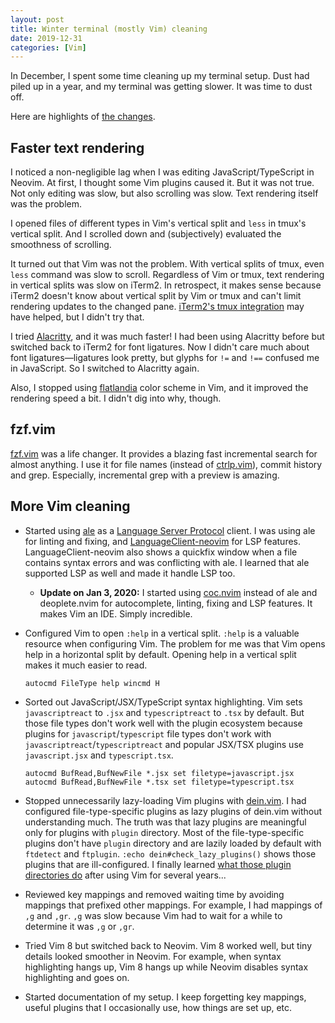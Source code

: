 ```yaml
---
layout: post
title: Winter terminal (mostly Vim) cleaning
date: 2019-12-31
categories: [Vim]
---
```


In December, I spent some time cleaning up my terminal setup. Dust had piled up in a year, and my terminal was getting slower. It was time to dust off.

Here are highlights of [the changes](https://github.com/shuhei/dotfiles/compare/d5fa68a7514b040d0d19466ee85ebfbeb30b1d37...a8344b9d204af70f36ac8505df62425e87c5273d).

## Faster text rendering

I noticed a non-negligible lag when I was editing JavaScript/TypeScript in Neovim. At first, I thought some Vim plugins caused it. But it was not true. Not only editing was slow, but also scrolling was slow. Text rendering itself was the problem.

I opened files of different types in Vim's vertical split and `less` in tmux's vertical split. And I scrolled down and (subjectively) evaluated the smoothness of scrolling.

It turned out that Vim was not the problem. With vertical splits of tmux, even `less` command was slow to scroll. Regardless of Vim or tmux, text rendering in vertical splits was slow on iTerm2. In retrospect, it makes sense because iTerm2 doesn't know about vertical split by Vim or tmux and can't limit rendering updates to the changed pane. [iTerm2's tmux integration](https://www.iterm2.com/documentation-tmux-integration.html) may have helped, but I didn't try that.

I tried [Alacritty](https://github.com/jwilm/alacritty), and it was much faster! I had been using Alacritty before but switched back to iTerm2 for font ligatures. Now I didn't care much about font ligatures—ligatures look pretty, but glyphs for `!=` and `!==` confused me in JavaScript. So I switched to Alacritty again.

Also, I stopped using [flatlandia](https://github.com/jordwalke/flatlandia) color scheme in Vim, and it improved the rendering speed a bit. I didn't dig into why, though.

## fzf.vim

[fzf.vim](https://github.com/junegunn/fzf.vim) was a life changer. It provides a blazing fast incremental search for almost anything. I use it for file names (instead of [ctrlp.vim](https://github.com/kien/ctrlp.vim)), commit history and grep. Especially, incremental grep with a preview is amazing.

## More Vim cleaning

- Started using [ale](https://github.com/dense-analysis/ale) as a [Language Server Protocol](https://microsoft.github.io/language-server-protocol/) client. I was using ale for linting and fixing, and [LanguageClient-neovim](https://github.com/autozimu/LanguageClient-neovim) for LSP features. LanguageClient-neovim also shows a quickfix window when a file contains syntax errors and was conflicting with ale. I learned that ale supported LSP as well and made it handle LSP too.
  - **Update on Jan 3, 2020:** I started using [coc.nvim](https://github.com/neoclide/coc.nvim) instead of ale and deoplete.nvim for autocomplete, linting, fixing and LSP features. It makes Vim an IDE. Simply incredible.
- Configured Vim to open `:help` in a vertical split. `:help` is a valuable resource when configuring Vim. The problem for me was that Vim opens help in a horizontal split by default. Opening help in a vertical split makes it much easier to read.

  ```vim
  autocmd FileType help wincmd H
  ```

- Sorted out JavaScript/JSX/TypeScript syntax highlighting. Vim sets `javascriptreact` to `.jsx` and `typescriptreact` to `.tsx` by default. But those file types don't work well with the plugin ecosystem because plugins for `javascript`/`typescript` file types don't work with `javascriptreact`/`typescriptreact` and popular JSX/TSX plugins use `javascript.jsx` and `typescript.tsx`.

  ```vim
  autocmd BufRead,BufNewFile *.jsx set filetype=javascript.jsx
  autocmd BufRead,BufNewFile *.tsx set filetype=typescript.tsx
  ```

- Stopped unnecessarily lazy-loading Vim plugins with [dein.vim](https://github.com/Shougo/dein.vim). I had configured file-type-specific plugins as lazy plugins of dein.vim without understanding much. The truth was that lazy plugins are meaningful only for plugins with `plugin` directory. Most of the file-type-specific plugins don't have `plugin` directory and are lazily loaded by default with `ftdetect` and `ftplugin`. `:echo dein#check_lazy_plugins()` shows those plugins that are ill-configured. I finally learned [what those plugin directories do](https://learnvimscriptthehardway.stevelosh.com/chapters/42.html) after using Vim for several years...
- Reviewed key mappings and removed waiting time by avoiding mappings that prefixed other mappings. For example, I had mappings of `,g` and `,gr`. `,g` was slow because Vim had to wait for a while to determine it was `,g` or `,gr`.
- Tried Vim 8 but switched back to Neovim. Vim 8 worked well, but tiny details looked smoother in Neovim. For example, when syntax highlighting hangs up, Vim 8 hangs up while Neovim disables syntax highlighting and goes on.
- Started documentation of my setup. I keep forgetting key mappings, useful plugins that I occasionally use, how things are set up, etc.
